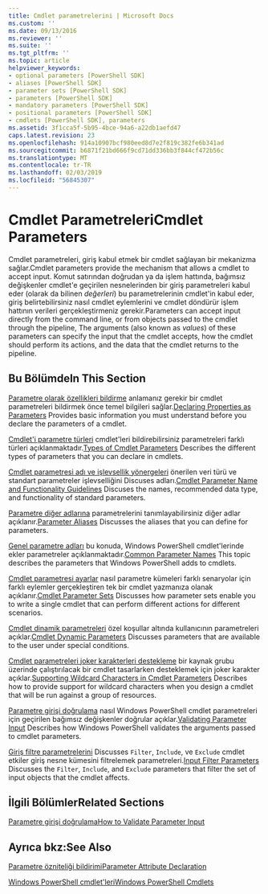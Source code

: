 ```yaml
---
title: Cmdlet parametrelerini | Microsoft Docs
ms.custom: ''
ms.date: 09/13/2016
ms.reviewer: ''
ms.suite: ''
ms.tgt_pltfrm: ''
ms.topic: article
helpviewer_keywords:
- optional parameters [PowerShell SDK]
- aliases [PowerShell SDK]
- parameter sets [PowerShell SDK]
- parameters [PowerShell SDK]
- mandatory parameters [PowerShell SDK]
- positional parameters [PowerShell SDK]
- cmdlets [PowerShell SDK], parameters
ms.assetid: 3f1cca5f-5b95-4bce-94a6-a22db1aefd47
caps.latest.revision: 23
ms.openlocfilehash: 914a10907bcf980eed8d7e2f819c382fe6b341ad
ms.sourcegitcommit: b6871f21bd666f9cd71dd336bb3f844cf472b56c
ms.translationtype: MT
ms.contentlocale: tr-TR
ms.lasthandoff: 02/03/2019
ms.locfileid: "56845307"
---
```

# <a name="cmdlet-parameters"></a><span data-ttu-id="1b39e-102">Cmdlet Parametreleri</span><span class="sxs-lookup"><span data-stu-id="1b39e-102">Cmdlet Parameters</span></span>

<span data-ttu-id="1b39e-103">Cmdlet parametreleri, giriş kabul etmek bir cmdlet sağlayan bir mekanizma sağlar.</span><span class="sxs-lookup"><span data-stu-id="1b39e-103">Cmdlet parameters provide the mechanism that allows a cmdlet to accept input.</span></span> <span data-ttu-id="1b39e-104">Komut satırından doğrudan ya da işlem hattında, bağımsız değişkenler cmdlet'e geçirilen nesnelerinden bir giriş parametreleri kabul eder (olarak da bilinen *değerleri*) bu parametrelerinin cmdlet'in kabul eder, giriş belirtebilirsiniz nasıl cmdlet eylemlerini ve cmdlet döndürür işlem hattının verileri gerçekleştirmeniz gerekir.</span><span class="sxs-lookup"><span data-stu-id="1b39e-104">Parameters can accept input directly from the command line, or from objects passed to the cmdlet through the pipeline, The arguments (also known as *values*) of these parameters can specify the input that the cmdlet accepts, how the cmdlet should perform its actions, and the data that the cmdlet returns to the pipeline.</span></span>

## <a name="in-this-section"></a><span data-ttu-id="1b39e-105">Bu Bölümde</span><span class="sxs-lookup"><span data-stu-id="1b39e-105">In This Section</span></span>

<span data-ttu-id="1b39e-106">[Parametre olarak özellikleri bildirme](./declaring-properties-as-parameters.md) anlamanız gerekir bir cmdlet parametreleri bildirmek önce temel bilgileri sağlar.</span><span class="sxs-lookup"><span data-stu-id="1b39e-106">[Declaring Properties as Parameters](./declaring-properties-as-parameters.md) Provides basic information you must understand before you declare the parameters of a cmdlet.</span></span>

<span data-ttu-id="1b39e-107">[Cmdlet'i parametre türleri](./types-of-cmdlet-parameters.md) cmdlet'leri bildirebilirsiniz parametreleri farklı türleri açıklanmaktadır.</span><span class="sxs-lookup"><span data-stu-id="1b39e-107">[Types of Cmdlet Parameters](./types-of-cmdlet-parameters.md) Describes the different types of parameters that you can declare in cmdlets.</span></span>

<span data-ttu-id="1b39e-108">[Cmdlet parametresi adı ve işlevsellik yönergeleri](./standard-cmdlet-parameter-names-and-types.md) önerilen veri türü ve standart parametreler işlevselliğini Discuses adları.</span><span class="sxs-lookup"><span data-stu-id="1b39e-108">[Cmdlet Parameter Name and Functionality Guidelines](./standard-cmdlet-parameter-names-and-types.md) Discuses the names, recommended data type, and functionality of standard parameters.</span></span>

<span data-ttu-id="1b39e-109">[Parametre diğer adlarına](./parameter-aliases.md) parametrelerini tanımlayabilirsiniz diğer adlar açıklanır.</span><span class="sxs-lookup"><span data-stu-id="1b39e-109">[Parameter Aliases](./parameter-aliases.md) Discusses the aliases that you can define for parameters.</span></span>

<span data-ttu-id="1b39e-110">[Genel parametre adları](./common-parameter-names.md) bu konuda, Windows PowerShell cmdlet'lerinde ekler parametreler açıklanmaktadır.</span><span class="sxs-lookup"><span data-stu-id="1b39e-110">[Common Parameter Names](./common-parameter-names.md) This topic describes the parameters that Windows PowerShell adds to cmdlets.</span></span>

<span data-ttu-id="1b39e-111">[Cmdlet parametresi ayarlar](./cmdlet-parameter-sets.md) nasıl parametre kümeleri farklı senaryolar için farklı eylemler gerçekleştiren tek bir cmdlet yazmanıza olanak açıklanır.</span><span class="sxs-lookup"><span data-stu-id="1b39e-111">[Cmdlet Parameter Sets](./cmdlet-parameter-sets.md) Discusses how parameter sets enable you to write a single cmdlet that can perform different actions for different scenarios.</span></span>

<span data-ttu-id="1b39e-112">[Cmdlet dinamik parametreleri](./cmdlet-dynamic-parameters.md) özel koşullar altında kullanıcının parametreleri açıklar.</span><span class="sxs-lookup"><span data-stu-id="1b39e-112">[Cmdlet Dynamic Parameters](./cmdlet-dynamic-parameters.md) Discusses parameters that are available to the user under special conditions.</span></span>

<span data-ttu-id="1b39e-113">[Cmdlet parametreleri joker karakterleri destekleme](./supporting-wildcard-characters-in-cmdlet-parameters.md) bir kaynak grubu üzerinde çalıştırılacak bir cmdlet tasarlarken desteklemek için joker karakter açıklar.</span><span class="sxs-lookup"><span data-stu-id="1b39e-113">[Supporting Wildcard Characters in Cmdlet Parameters](./supporting-wildcard-characters-in-cmdlet-parameters.md) Describes how to provide support for wildcard characters when you design a cmdlet that will be run against a group of resources.</span></span>

<span data-ttu-id="1b39e-114">[Parametre girişi doğrulama](./validating-parameter-input.md) nasıl Windows PowerShell cmdlet parametreleri için geçirilen bağımsız değişkenler doğrular açıklar.</span><span class="sxs-lookup"><span data-stu-id="1b39e-114">[Validating Parameter Input](./validating-parameter-input.md) Describes how Windows PowerShell validates the arguments passed to cmdlet parameters.</span></span>

<span data-ttu-id="1b39e-115">[Giriş filtre parametrelerini](./input-filter-parameters.md) Discusses `Filter`, `Include`, ve `Exclude` cmdlet etkiler giriş nesne kümesini filtrelemek parametreleri.</span><span class="sxs-lookup"><span data-stu-id="1b39e-115">[Input Filter Parameters](./input-filter-parameters.md) Discusses the `Filter`, `Include`, and `Exclude` parameters that filter the set of input objects that the cmdlet affects.</span></span>

## <a name="related-sections"></a><span data-ttu-id="1b39e-116">İlgili Bölümler</span><span class="sxs-lookup"><span data-stu-id="1b39e-116">Related Sections</span></span>

[<span data-ttu-id="1b39e-117">Parametre girişi doğrulama</span><span class="sxs-lookup"><span data-stu-id="1b39e-117">How to Validate Parameter Input</span></span>](./how-to-validate-parameter-input.md)

## <a name="see-also"></a><span data-ttu-id="1b39e-118">Ayrıca bkz:</span><span class="sxs-lookup"><span data-stu-id="1b39e-118">See Also</span></span>

[<span data-ttu-id="1b39e-119">Parametre özniteliği bildirimi</span><span class="sxs-lookup"><span data-stu-id="1b39e-119">Parameter Attribute Declaration</span></span>](./parameter-attribute-declaration.md)

[<span data-ttu-id="1b39e-120">Windows PowerShell cmdlet'leri</span><span class="sxs-lookup"><span data-stu-id="1b39e-120">Windows PowerShell Cmdlets</span></span>](./cmdlet-overview.md)
